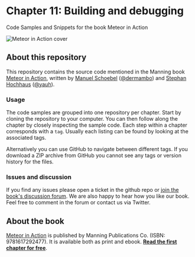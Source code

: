 Chapter 11: Building and debugging
==================================

Code Samples and Snippets for the book Meteor in Action

![Meteor in Action
cover](http://www.manning.com/hochhaus/hochhaus_cover150.jpg)

About this repository
---------------------

This repository contains the source code mentioned in the Manning book
[Meteor in Action](http://www.meteorinaction.com), written by [Manuel
Schoebel](http://www.manuel-schoebel.com)
([@dermambo](https://twitter.com/dermambo)) and [Stephan
Hochhaus](http://yauh.de) ([@yauh](https://twitter.com/yauh)).

### Usage

The code samples are grouped into one repository per chapter. Start by
cloning the repository to your computer. You can then follow along the
chapter by closely inspecting the sample code. Each step within a
chapter corresponds with a `tag`. Usually each listing can be found by
looking at the associated tags.

Alternatively you can use GitHub to navigate between different tags. If
you download a ZIP archive from GitHub you cannot see any tags or
version history for the files.

### Issues and discussion

If you find any issues please open a ticket in the github repo or [join
the book's discussion
forum](https://forums.manning.com/forums/meteor-in-action). We are also
happy to hear how you like our book. Feel free to comment in the forum
or contact us via Twitter.

About the book
--------------

[Meteor in Action](http://www.manning.com/hochhaus/) is published by
Manning Publications Co. (ISBN: 9781617292477). It is available both as
print and ebook. **[Read the first chapter for
free](http://www.manning.com/hochhaus/)**.
